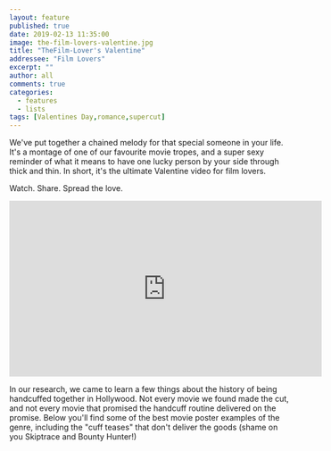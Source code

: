 ```yaml
---
layout: feature
published: true
date: 2019-02-13 11:35:00
image: the-film-lovers-valentine.jpg
title: "TheFilm-Lover's Valentine"
addressee: "Film Lovers"
excerpt: ""
author: all
comments: true
categories:
  - features
  - lists
tags: [Valentines Day,romance,supercut]
---
```




We've put together a chained melody for that special someone in your life. It's a montage of one of our favourite movie tropes, and a super sexy reminder of what it means to have one lucky person by your side through thick and thin. In short, it's the ultimate Valentine video for film lovers.

Watch. Share. Spread the love. 

<iframe width="560" height="315" src="https://www.youtube.com/embed/TCjKSgXqM5E" frameborder="0" allow="accelerometer; autoplay; encrypted-media; gyroscope; picture-in-picture" allowfullscreen></iframe>

In our research, we came to learn a few things about the history of being handcuffed together in Hollywood.  Not every movie we found made the cut, and not every movie that promised the handcuff routine delivered on the promise. Below you'll find some of the best movie poster examples of the genre, including the "cuff teases" that don't deliver the goods (shame on you Skiptrace and Bounty Hunter!)

